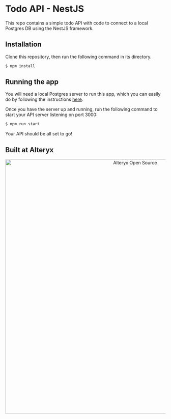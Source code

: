 # Todo API - NestJS

This repo contains a simple todo API with code to connect to a local Postgres DB using the NestJS framework.

## Installation

Clone this repository, then run the following command in its directory.

```bash
$ npm install
```

## Running the app

You will need a local Postgres server to run this app, which you can easily do by following the instructions [here](https://www.codecademy.com/article/installing-and-using-postgresql-locally).

Once you have the server up and running, run the following command to start your API server listening on port 3000:

```bash
$ npm run start
```

Your API should be all set to go!

## Built at Alteryx

<p align="center">
  <a href="https://www.alteryx.com/open-source">
    <img src="https://alteryx-oss-web-images.s3.amazonaws.com/OpenSource_Logo-01.png" alt="Alteryx Open Source" width="800"/>
  </a>
</p>
